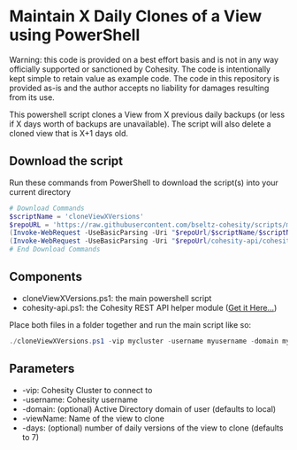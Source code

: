 # Maintain X Daily Clones of a View using PowerShell

Warning: this code is provided on a best effort basis and is not in any way officially supported or sanctioned by Cohesity. The code is intentionally kept simple to retain value as example code. The code in this repository is provided as-is and the author accepts no liability for damages resulting from its use.

This powershell script clones a View from X previous daily backups (or less if X days worth of backups are unavailable). The script will also delete a cloned view that is X+1 days old.

## Download the script

Run these commands from PowerShell to download the script(s) into your current directory

```powershell
# Download Commands
$scriptName = 'cloneViewXVersions'
$repoURL = 'https://raw.githubusercontent.com/bseltz-cohesity/scripts/master/powershell'
(Invoke-WebRequest -UseBasicParsing -Uri "$repoUrl/$scriptName/$scriptName.ps1").content | Out-File "$scriptName.ps1"; (Get-Content "$scriptName.ps1") | Set-Content "$scriptName.ps1"
(Invoke-WebRequest -UseBasicParsing -Uri "$repoUrl/cohesity-api/cohesity-api.ps1").content | Out-File cohesity-api.ps1; (Get-Content cohesity-api.ps1) | Set-Content cohesity-api.ps1
# End Download Commands
```

## Components

* cloneViewXVersions.ps1: the main powershell script
* cohesity-api.ps1: the Cohesity REST API helper module ([Get it Here...](../cohesity-api))

Place both files in a folder together and run the main script like so:

```powershell
./cloneViewXVersions.ps1 -vip mycluster -username myusername -domain mydomain.net -viewName myview -days 7
```

## Parameters

* -vip: Cohesity Cluster to connect to
* -username: Cohesity username
* -domain: (optional) Active Directory domain of user (defaults to local)
* -viewName: Name of the view to clone
* -days: (optional) number of daily versions of the view to clone (defaults to 7)
